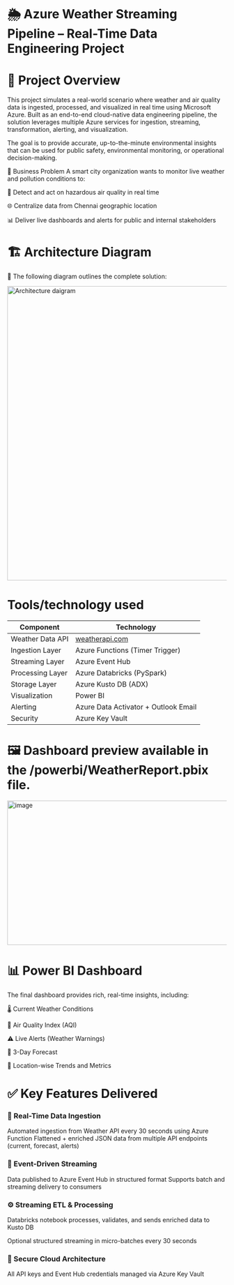 # 🌦️ Azure Weather Streaming Pipeline – Real-Time Data Engineering Project

# 🚀 Project Overview
This project simulates a real-world scenario where weather and air quality data is ingested, processed, and visualized in real time using Microsoft Azure. Built as an end-to-end cloud-native data engineering pipeline, the solution leverages multiple Azure services for ingestion, streaming, transformation, alerting, and visualization.

The goal is to provide accurate, up-to-the-minute environmental insights that can be used for public safety, environmental monitoring, or operational decision-making.


🎯 Business Problem
A smart city organization wants to monitor live weather and pollution conditions to:

🚨 Detect and act on hazardous air quality in real time

🌐 Centralize data from  Chennai geographic location

📊 Deliver live dashboards and alerts for public and internal stakeholders


# 🏗️ Architecture Diagram
📌 The following diagram outlines the complete solution:

<img width="1200" height="675" alt="Architecture daigram" src="https://github.com/user-attachments/assets/212ea690-93f6-4498-b244-3b02ad32aae4" />


# Tools/technology used

| Component        | Technology                                    |
| ---------------- | --------------------------------------------- |
| Weather Data API | [weatherapi.com](https://www.weatherapi.com/) |
| Ingestion Layer  | Azure Functions (Timer Trigger)               |
| Streaming Layer  | Azure Event Hub                               |
| Processing Layer | Azure Databricks (PySpark)                    |
| Storage Layer    | Azure Kusto DB (ADX)                          |
| Visualization    | Power BI                                      |
| Alerting         | Azure Data Activator + Outlook Email          |
| Security         | Azure Key Vault                               |


# 🖼️ Dashboard preview available in the /powerbi/WeatherReport.pbix file.

<img width="637" height="331" alt="image" src="https://github.com/user-attachments/assets/e78d3327-8b5c-40d4-9dd9-45385109439d" />

# 📊 Power BI Dashboard
The final dashboard provides rich, real-time insights, including:

🌡️ Current Weather Conditions

🧪 Air Quality Index (AQI)

⚠️ Live Alerts (Weather Warnings)

📅 3-Day Forecast

📍 Location-wise Trends and Metrics



# ✅ Key Features Delivered

### 🔁 Real-Time Data Ingestion
Automated ingestion from Weather API every 30 seconds using Azure Function
Flattened + enriched JSON data from multiple API endpoints (current, forecast, alerts)

### 📡 Event-Driven Streaming
Data published to Azure Event Hub in structured format
Supports batch and streaming delivery to consumers

### ⚙️ Streaming ETL & Processing
Databricks notebook processes, validates, and sends enriched data to Kusto DB

Optional structured streaming in micro-batches every 30 seconds

### 🔐 Secure Cloud Architecture
All API keys and Event Hub credentials managed via Azure Key Vault





